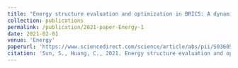 ```yaml
---
title: "Energy structure evaluation and optimization in BRICS: A dynamic analysis based on a slack based measurement DEA with undesirable outputs"
collection: publications
permalink: /publication/2021-paper-Energy-1
date: 2021-02-01
venue: 'Energy'
paperurl: 'https://www.sciencedirect.com/science/article/abs/pii/S0360544220323586'
citation: 'Sun, S., Huang, C., 2021. Energy structure evaluation and optimization in BRICS: A dynamic analysis based on a slack based measurement DEA with undesirable outputs. Energy 216. https://doi.org/10.1016/j.energy.2020.119251'
---
```

